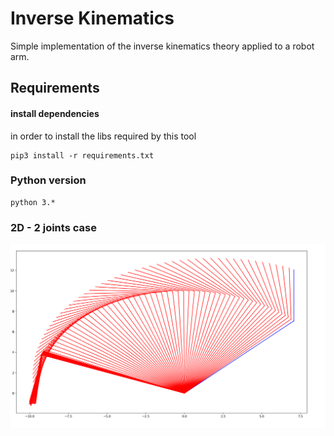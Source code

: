 # Inverse Kinematics 
Simple implementation of the inverse kinematics theory applied to a robot arm.

## Requirements 

#### install dependencies
in order to install the libs required by this tool

```shell 
pip3 install -r requirements.txt
```

### Python version
```shell 
python 3.*
```


###  2D - 2 joints case 
![2dIK](./resources/InverseKin_2D.png) 
